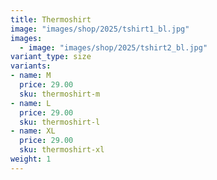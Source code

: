 ```yaml
---
title: Thermoshirt
image: "images/shop/2025/tshirt1_bl.jpg"
images: 
  - image: "images/shop/2025/tshirt2_bl.jpg"
variant_type: size
variants:
- name: M
  price: 29.00
  sku: thermoshirt-m
- name: L
  price: 29.00
  sku: thermoshirt-l
- name: XL
  price: 29.00
  sku: thermoshirt-xl
weight: 1
---
```



